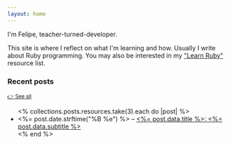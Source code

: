 ```yaml
---
layout: home
---
```


I'm Felipe, teacher-turned-developer.

This site is where I reflect on what I'm learning and how. Usually I write about Ruby programming. You may also be interested in my ["Learn Ruby"](https://github.com/fpsvogel/learn-ruby) resource list.

### Recent posts

<small>[👉 See all](/posts)</small>

<ul>
  <% collections.posts.resources.take(3).each do |post| %>
    <li>
      <%= post.date.strftime("%B %e") %> – <a href="<%= post.relative_url %>">
      <%= post.data.title %>: <%= post.data.subtitle %></a>
    </li>
  <% end %>
</ul>
